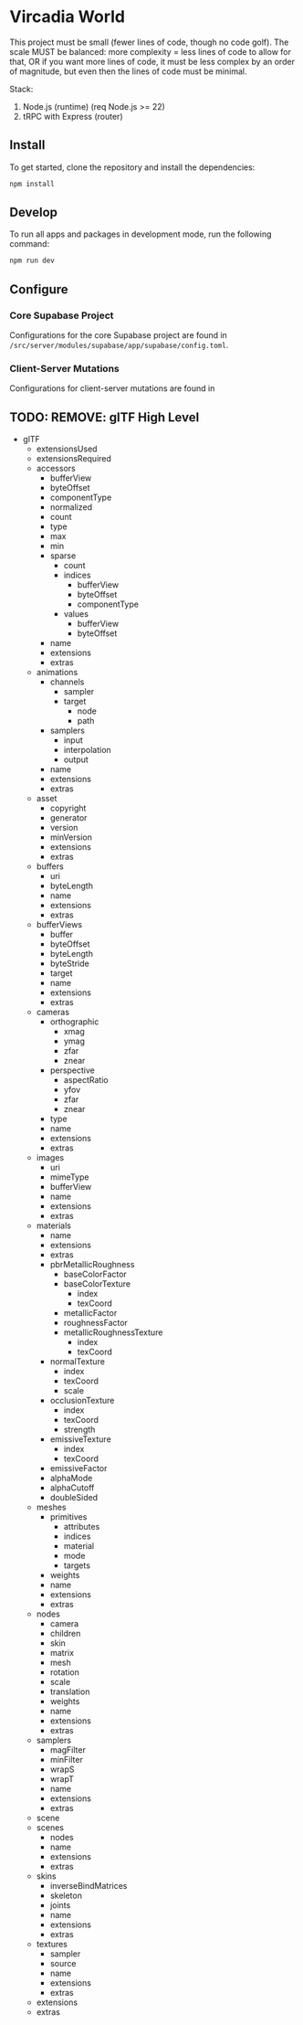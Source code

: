# Vircadia World

This project must be small (fewer lines of code, though no code golf). The scale MUST be balanced: more complexity = less lines of code to allow for that, OR if you want more lines of code, it must be less complex by an order of magnitude, but even then the lines of code must be minimal.

Stack:

1. Node.js (runtime) (req Node.js >= 22)
1. tRPC with Express (router)

## Install

To get started, clone the repository and install the dependencies:

```sh
npm install
```

## Develop

To run all apps and packages in development mode, run the following command:

```sh
npm run dev
```
## Configure

### Core Supabase Project

Configurations for the core Supabase project are found in `/src/server/modules/supabase/app/supabase/config.toml`.

### Client-Server Mutations

Configurations for client-server mutations are found in 


## TODO: REMOVE: glTF High Level

- glTF
  - extensionsUsed
  - extensionsRequired
  - accessors
    - bufferView
    - byteOffset
    - componentType
    - normalized
    - count
    - type
    - max
    - min
    - sparse
      - count
      - indices
        - bufferView
        - byteOffset
        - componentType
      - values
        - bufferView
        - byteOffset
    - name
    - extensions
    - extras
  - animations
    - channels
      - sampler
      - target
        - node
        - path
    - samplers
      - input
      - interpolation
      - output
    - name
    - extensions
    - extras
  - asset
    - copyright
    - generator
    - version
    - minVersion
    - extensions
    - extras
  - buffers
    - uri
    - byteLength
    - name
    - extensions
    - extras
  - bufferViews
    - buffer
    - byteOffset
    - byteLength
    - byteStride
    - target
    - name
    - extensions
    - extras
  - cameras
    - orthographic
      - xmag
      - ymag
      - zfar
      - znear
    - perspective
      - aspectRatio
      - yfov
      - zfar
      - znear
    - type
    - name
    - extensions
    - extras
  - images
    - uri
    - mimeType
    - bufferView
    - name
    - extensions
    - extras
  - materials
    - name
    - extensions
    - extras
    - pbrMetallicRoughness
      - baseColorFactor
      - baseColorTexture
        - index
        - texCoord
      - metallicFactor
      - roughnessFactor
      - metallicRoughnessTexture
        - index
        - texCoord
    - normalTexture
      - index
      - texCoord
      - scale
    - occlusionTexture
      - index
      - texCoord
      - strength
    - emissiveTexture
      - index
      - texCoord
    - emissiveFactor
    - alphaMode
    - alphaCutoff
    - doubleSided
  - meshes
    - primitives
      - attributes
      - indices
      - material
      - mode
      - targets
    - weights
    - name
    - extensions
    - extras
  - nodes
    - camera
    - children
    - skin
    - matrix
    - mesh
    - rotation
    - scale
    - translation
    - weights
    - name
    - extensions
    - extras
  - samplers
    - magFilter
    - minFilter
    - wrapS
    - wrapT
    - name
    - extensions
    - extras
  - scene
  - scenes
    - nodes
    - name
    - extensions
    - extras
  - skins
    - inverseBindMatrices
    - skeleton
    - joints
    - name
    - extensions
    - extras
  - textures
    - sampler
    - source
    - name
    - extensions
    - extras
  - extensions
  - extras
